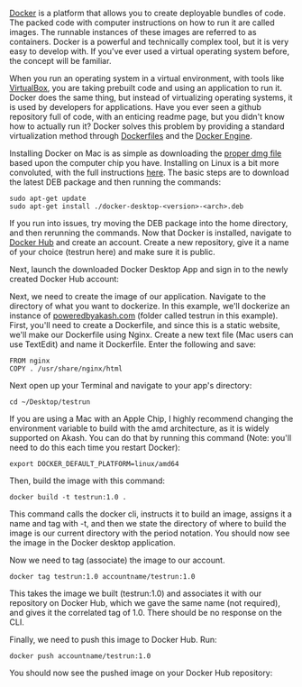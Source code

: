 [Docker](https://docs.docker.com/get-started/overview/) is a platform that allows you to create deployable bundles of code. The packed code with computer instructions on how to run it are called images. The runnable instances of these images are referred to as containers. Docker is a powerful and technically complex tool, but it is very easy to develop with. If you've ever used a virtual operating system before, the concept will be familiar.

When you run an operating system in a virtual environment, with tools like [VirtualBox](https://www.virtualbox.org/), you are taking prebuilt code and using an application to run it. Docker does the same thing, but instead of virtualizing operating systems, it is used by developers for applications. Have you ever seen a github repository full of code, with an enticing readme page, but you didn't know how to actually run it? Docker solves this problem by providing a standard virtualization method through [Dockerfiles](https://docs.docker.com/develop/develop-images/dockerfile_best-practices/) and the [Docker Engine](https://docs.docker.com/engine/).

Installing Docker on Mac is as simple as downloading the [proper dmg file](https://docs.docker.com/desktop/install/mac-install/) based upon the computer chip you have. Installing on Linux is a bit more convoluted, with the full instructions [here](https://docs.docker.com/desktop/install/ubuntu/). The basic steps are to download the latest DEB package and then running the commands:
 ```
 sudo apt-get update
 sudo apt-get install ./docker-desktop-<version>-<arch>.deb
 ```
If you run into issues, try moving the DEB package into the home directory, and then rerunning the commands.
Now that Docker is installed, navigate to [Docker Hub](https://hub.docker.com/) and create an account. Create a new repository, give it a name of your choice (testrun here) and make sure it is public.


Next, launch the downloaded Docker Desktop App and sign in to the newly created Docker Hub account:

Next, we need to create the image of our application. Navigate to the directory of what you want to dockerize. In this example, we'll dockerize an instance of [poweredbyakash.com](https://poweredbyakash.com/) (folder called testrun in this example). First, you'll need to create a Dockerfile, and since this is a static website, we'll make our Dockerfile using Nginx. Create a new text file (Mac users can use TextEdit) and name it Dockerfile. Enter the following and save:
```
FROM nginx
COPY . /usr/share/nginx/html
```

Next open up your Terminal and navigate to your app's directory:
```
cd ~/Desktop/testrun
```
If you are using a Mac with an Apple Chip, I highly recommend changing the environment variable to build with the amd architecture, as it is widely supported on Akash. You can do that by running this command (Note: you'll need to do this each time you restart Docker):
```
export DOCKER_DEFAULT_PLATFORM=linux/amd64
```
Then, build the image with this command:
```
docker build -t testrun:1.0 .
```
This command calls the docker cli, instructs it to build an image, assigns it a name and tag with -t, and then we state the directory of where to build the image is our current directory with the period notation. You should now see the image in the Docker desktop application. 

Now we need to tag (associate) the image to our account.
```
docker tag testrun:1.0 accountname/testrun:1.0
```
This takes the image we built (testrun:1.0) and associates it with our repository on Docker Hub, which we gave the same name (not required), and gives it the correlated tag of 1.0. There should be no response on the CLI.

Finally, we need to push this image to Docker Hub. Run:
```
docker push accountname/testrun:1.0
```
You should now see the pushed image on your Docker Hub repository:
